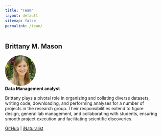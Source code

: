```yaml
---
title: "Team"
layout: default
sitemap: false
permalink: /team/
---
```



## Brittany M. Mason

<div style="display: flex; align-items: center;">
	<img src="images/teampic/brittany_mason_headshot.jpg" alt="Brittany Mason" width="100" height="100" style="border-radius: 50%; margin-right: 10px;">
</div>
<div>
<strong>Data Management analyst</strong>

Brittany plays a pivotal role in organizing and collating diverse datasets, writing code, downloading, and performing analyses for a number of projects in the research group. Their responsibilities extend to figure design, general lab management, and collaborating with students, ensuring smooth project execution and facilitating scientific discoveries.

[GitHub](https://github.com/brittanymmason) | [iNaturalist](https://www.inaturalist.org/people/brittanymmason)
</div>

